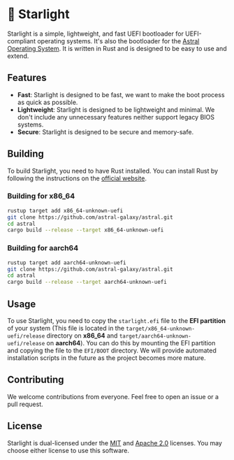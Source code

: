 # 🌠 Starlight

Starlight is a simple, lightweight, and fast UEFI bootloader for UEFI-compliant operating systems. It's also the bootloader for the [Astral Operating System](https://github.com/astral-galaxy/astral). It is written in Rust and is designed to be easy to use and extend.

## Features

- **Fast**: Starlight is designed to be fast, we want to make the boot process as quick as possible.
- **Lightweight**: Starlight is designed to be lightweight and minimal. We don't include any unnecessary features neither support legacy BIOS systems.
- **Secure**: Starlight is designed to be secure and memory-safe.

## Building

To build Starlight, you need to have Rust installed. You can install Rust by following the instructions on the [official website](https://www.rust-lang.org/tools/install).

### Building for x86_64

```bash
rustup target add x86_64-unknown-uefi
git clone https://github.com/astral-galaxy/astral.git
cd astral
cargo build --release --target x86_64-unknown-uefi
```

### Building for aarch64

```bash
rustup target add aarch64-unknown-uefi
git clone https://github.com/astral-galaxy/astral.git
cd astral
cargo build --release --target aarch64-unknown-uefi
```

## Usage

To use Starlight, you need to copy the `starlight.efi` file to the **EFI partition** of your system (This file is located in the `target/x86_64-unknown-uefi/release` directory on **x86_64** and `target/aarch64-unknown-uefi/release` on **aarch64**). You can do this by mounting the EFI partition and copying the file to the `EFI/BOOT` directory. We will provide automated installation scripts in the future as the project becomes more mature.

## Contributing

We welcome contributions from everyone. Feel free to open an issue or a pull request.

## License

Starlight is dual-licensed under the [MIT](./LICENSE-MIT) and [Apache 2.0](./LICENSE-APACHE) licenses. You may choose either license to use this software.